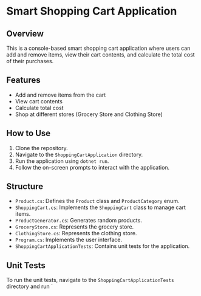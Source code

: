 # Smart Shopping Cart Application

## Overview
This is a console-based smart shopping cart application where users can add and remove items, view their cart contents, and calculate the total cost of their purchases.

## Features
- Add and remove items from the cart
- View cart contents
- Calculate total cost
- Shop at different stores (Grocery Store and Clothing Store)

## How to Use
1. Clone the repository.
2. Navigate to the `ShoppingCartApplication` directory.
3. Run the application using `dotnet run`.
4. Follow the on-screen prompts to interact with the application.

## Structure
- `Product.cs`: Defines the `Product` class and `ProductCategory` enum.
- `ShoppingCart.cs`: Implements the `ShoppingCart` class to manage cart items.
- `ProductGenerator.cs`: Generates random products.
- `GroceryStore.cs`: Represents the grocery store.
- `ClothingStore.cs`: Represents the clothing store.
- `Program.cs`: Implements the user interface.
- `ShoppingCartApplicationTests`: Contains unit tests for the application.

## Unit Tests
To run the unit tests, navigate to the `ShoppingCartApplicationTests` directory and run `
